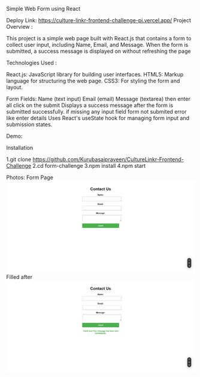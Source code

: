 Simple Web Form using React

Deploy Link:  https://culture-linkr-frontend-challenge-pi.vercel.app/
Project Overview :

This project is a simple web page built with React.js that contains a form to collect user input, including Name, Email, and Message. When the form is submitted, a success message is displayed on without refreshing the page 

Technologies Used :

React.js: JavaScript library for building user interfaces.
HTML5: Markup language for structuring the web page.
CSS3: For styling the form and layout.

Form Fields:
Name (text input)
Email (email)
Message (textarea) then enter all click on the submit Displays a success message after the form is submitted successfully.
if missing any input field form not submited error like enter details 
Uses React's useState hook for managing form input and submission states.

Demo:

Installation

1.git clone https://github.com/Kurubasaipraveen/CultureLinkr-Frontend-Challenge
2.cd form-challenge
3.npm install
4.npm start

Photos:
Form Page
![image alt](https://github.com/Kurubasaipraveen/CultureLinkr-Frontend-Challenge/blob/2431cbaf3e12134ddc667e0c750e45db0a741c2b/form-challenge/screencapture-culture-linkr-frontend-challenge-pi-vercel-app-2024-10-27-09_29_13.png)
Filled after
![image alt](https://github.com/Kurubasaipraveen/CultureLinkr-Frontend-Challenge/blob/2431cbaf3e12134ddc667e0c750e45db0a741c2b/form-challenge/screencapture-culture-linkr-frontend-challenge-pi-vercel-app-2024-10-27-09_29_47.png)

